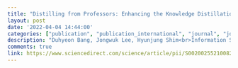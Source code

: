 ```yaml
---
title: "Distilling from Professors: Enhancing the Knowledge Distillation of Teachers"
layout: post
date: '2022-04-04 14:44:00'
categories: ["publication", "publication_international", "journal", "journal_international"]
description: "Duhyeon Bang, Jongwuk Lee, Hyunjung Shim<br>Information Sciences, October 2021"
comments: true
link: https://www.sciencedirect.com/science/article/pii/S0020025521008203
---
```

